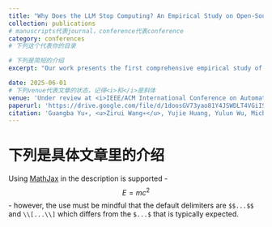 ```yaml
---
title: "Why Does the LLM Stop Computing? An Empirical Study on Open-Sourced LLMs"
collection: publications
# manuscripts代表journal，conference代表conference
category: conferences
# 下列这个代表你的目录

# 下列是简短的介绍
excerpt: "Our work presents the first comprehensive empirical study of open-source LLM failures, analyzing 706 real-world issues to reveal that crashes and incorrect functionality dominate, primarily caused by environment compatibility and configuration errors. The research contributes a publicly available dataset for future research."

date: 2025-06-01
# 下列venue代表文章的状态，记得<i>和</i>是斜体
venue: 'Under review at <i>IEEE/ACM International Conference on Automated Software Engineering(ASE)</i>'
paperurl: 'https://drive.google.com/file/d/1doosGV73yao81Y4JSWDLT4VGiISpUTPv/view?usp=sharing'
citation: 'Guangba Yu∗, <u>Zirui Wang∗</u>, Yujie Huang, Yulun Wu, Michael R. Lyu†'
---
```

# 下列是具体文章里的介绍
Using [MathJax](https://www.mathjax.org/) in the description is supported - $$E=mc^2$$ - however, the use must be mindful that the default delimiters are `$$...$$` and `\\[...\\]` which differs from the `$...$` that is typically expected.
